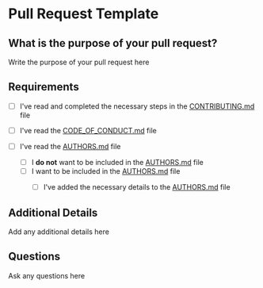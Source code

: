 # Pull Request Template

## What is the purpose of your pull request?
Write the purpose of your pull request here

## Requirements

- [ ] I've read and completed the necessary steps in the [CONTRIBUTING.md](https://github.com/3raxton/spicetify-custom-apps/blob/main/CONTRIBUTING.md) file

- [ ] I've read the [CODE_OF_CONDUCT.md](https://github.com/3raxton/spicetify-custom-apps/blob/main/CODE_OF_CONDUCT.md) file

- [ ] I've read the [AUTHORS.md](https://github.com/3raxton/spicetify-custom-apps/blob/main/AUTHORS.md) file
  - [ ] I **do not** want to be included in the [AUTHORS.md](https://github.com/3raxton/spicetify-custom-apps/blob/main/AUTHORS.md) file
  - [ ] I want to be included in the [AUTHORS.md](https://github.com/3raxton/spicetify-custom-apps/blob/main/AUTHORS.md) file
    - [ ] I've added the necessary details to the [AUTHORS.md](https://github.com/3raxton/spicetify-custom-apps/blob/main/AUTHORS.md) file
  

## Additional Details
Add any additional details here

## Questions
Ask any questions here
